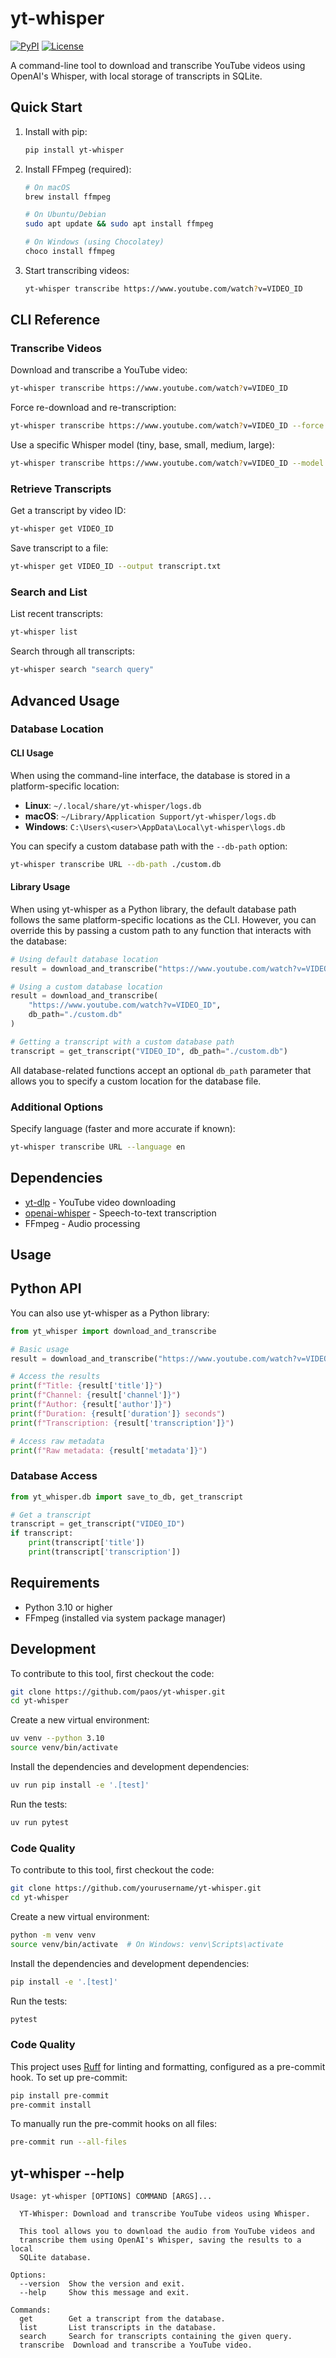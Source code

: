 # yt-whisper

[![PyPI](https://img.shields.io/pypi/v/yt-whisper.svg)](https://pypi.org/project/yt-whisper/)
[![License](https://img.shields.io/badge/license-Apache%202.0-blue.svg)](https://github.com/yourusername/yt-whisper/blob/master/LICENSE)

A command-line tool to download and transcribe YouTube videos using OpenAI's Whisper, with local storage of transcripts in SQLite.

## Quick Start

1. Install with pip:
   ```bash
   pip install yt-whisper
   ```

2. Install FFmpeg (required):
   ```bash
   # On macOS
   brew install ffmpeg

   # On Ubuntu/Debian
   sudo apt update && sudo apt install ffmpeg

   # On Windows (using Chocolatey)
   choco install ffmpeg
   ```

3. Start transcribing videos:
   ```bash
   yt-whisper transcribe https://www.youtube.com/watch?v=VIDEO_ID
   ```

## CLI Reference

### Transcribe Videos

Download and transcribe a YouTube video:
```bash
yt-whisper transcribe https://www.youtube.com/watch?v=VIDEO_ID
```

Force re-download and re-transcription:
```bash
yt-whisper transcribe https://www.youtube.com/watch?v=VIDEO_ID --force
```

Use a specific Whisper model (tiny, base, small, medium, large):
```bash
yt-whisper transcribe https://www.youtube.com/watch?v=VIDEO_ID --model small
```

### Retrieve Transcripts

Get a transcript by video ID:
```bash
yt-whisper get VIDEO_ID
```

Save transcript to a file:
```bash
yt-whisper get VIDEO_ID --output transcript.txt
```

### Search and List

List recent transcripts:
```bash
yt-whisper list
```

Search through all transcripts:
```bash
yt-whisper search "search query"
```

## Advanced Usage

### Database Location

#### CLI Usage
When using the command-line interface, the database is stored in a platform-specific location:
- **Linux**: `~/.local/share/yt-whisper/logs.db`
- **macOS**: `~/Library/Application Support/yt-whisper/logs.db`
- **Windows**: `C:\Users\<user>\AppData\Local\yt-whisper\logs.db`

You can specify a custom database path with the `--db-path` option:
```bash
yt-whisper transcribe URL --db-path ./custom.db
```

#### Library Usage
When using yt-whisper as a Python library, the default database path follows the same platform-specific locations as the CLI. However, you can override this by passing a custom path to any function that interacts with the database:

```python
# Using default database location
result = download_and_transcribe("https://www.youtube.com/watch?v=VIDEO_ID")

# Using a custom database location
result = download_and_transcribe(
    "https://www.youtube.com/watch?v=VIDEO_ID",
    db_path="./custom.db"
)

# Getting a transcript with a custom database path
transcript = get_transcript("VIDEO_ID", db_path="./custom.db")
```

All database-related functions accept an optional `db_path` parameter that allows you to specify a custom location for the database file.

### Additional Options

Specify language (faster and more accurate if known):
```bash
yt-whisper transcribe URL --language en
```

## Dependencies
- [yt-dlp](https://github.com/yt-dlp/yt-dlp) - YouTube video downloading
- [openai-whisper](https://github.com/openai/whisper) - Speech-to-text transcription
- FFmpeg - Audio processing

## Usage

## Python API

You can also use yt-whisper as a Python library:

```python
from yt_whisper import download_and_transcribe

# Basic usage
result = download_and_transcribe("https://www.youtube.com/watch?v=VIDEO_ID")

# Access the results
print(f"Title: {result['title']}")
print(f"Channel: {result['channel']}")
print(f"Author: {result['author']}")
print(f"Duration: {result['duration']} seconds")
print(f"Transcription: {result['transcription']}")

# Access raw metadata
print(f"Raw metadata: {result['metadata']}")
```

### Database Access

```python
from yt_whisper.db import save_to_db, get_transcript

# Get a transcript
transcript = get_transcript("VIDEO_ID")
if transcript:
    print(transcript['title'])
    print(transcript['transcription'])
```

## Requirements

- Python 3.10 or higher
- FFmpeg (installed via system package manager)

## Development

To contribute to this tool, first checkout the code:

```bash
git clone https://github.com/paos/yt-whisper.git
cd yt-whisper
```

Create a new virtual environment:

```bash
uv venv --python 3.10
source venv/bin/activate
```

Install the dependencies and development dependencies:

```bash
uv run pip install -e '.[test]'
```

Run the tests:

```bash
uv run pytest
```

### Code Quality

To contribute to this tool, first checkout the code:

```bash
git clone https://github.com/yourusername/yt-whisper.git
cd yt-whisper
```

Create a new virtual environment:

```bash
python -m venv venv
source venv/bin/activate  # On Windows: venv\Scripts\activate
```

Install the dependencies and development dependencies:

```bash
pip install -e '.[test]'
```

Run the tests:

```bash
pytest
```

### Code Quality

This project uses [Ruff](https://github.com/astral-sh/ruff) for linting and formatting, configured as a pre-commit hook. To set up pre-commit:

```bash
pip install pre-commit
pre-commit install
```

To manually run the pre-commit hooks on all files:

```bash
pre-commit run --all-files
```

## yt-whisper --help

```
Usage: yt-whisper [OPTIONS] COMMAND [ARGS]...

  YT-Whisper: Download and transcribe YouTube videos using Whisper.

  This tool allows you to download the audio from YouTube videos and
  transcribe them using OpenAI's Whisper, saving the results to a local
  SQLite database.

Options:
  --version  Show the version and exit.
  --help     Show this message and exit.

Commands:
  get        Get a transcript from the database.
  list       List transcripts in the database.
  search     Search for transcripts containing the given query.
  transcribe  Download and transcribe a YouTube video.
```
